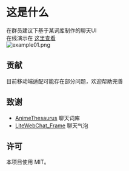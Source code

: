 # 这是什么
在群员建议下基于某词库制作的聊天UI	<br>
在线演示在 [这里查看](http://demo.fzoss.cc/acgchat) <br>
![example01.png](https://github.com/Fzoss/MoeChat/blob/example01.png) 

## 贡献
目前移动端适配可能存在部分问题，欢迎帮助完善

## 致谢
* [AnimeThesaurus](https://github.com/Kyomotoi/AnimeThesaurus) 聊天词库
* [LiteWebChat_Frame](https://github.com/MorFansLab/LiteWebChat_Frame) 聊天气泡

## 许可
本项目使用 MIT。